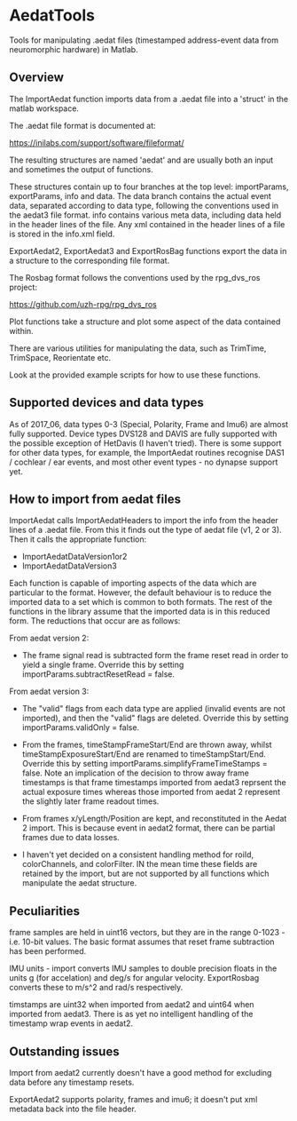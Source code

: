 # AedatTools
Tools for manipulating .aedat files (timestamped address-event data from neuromorphic hardware) in Matlab.

## Overview

The ImportAedat function imports data from a .aedat file into a 'struct' in the matlab workspace. 

The .aedat file format is documented at:

https://inilabs.com/support/software/fileformat/

The resulting structures are named 'aedat' and are usually both an input and sometimes the output of functions. 

These structures contain up to four branches at the top level: importParams, exportParams, info and data. The data branch contains the actual event data, separated according to data type, following the conventions used in the aedat3 file format. info contains various meta data, including data held in the header lines of the file. Any xml contained in the header lines of a file is stored in the info.xml field. 

ExportAedat2, ExportAedat3 and ExportRosBag functions export the data in a structure to the corresponding file format. 

The Rosbag format follows the conventions used by the rpg_dvs_ros project:

https://github.com/uzh-rpg/rpg_dvs_ros 

Plot functions take a structure and plot some aspect of the data contained within.

There are various utilities for manipulating the data, such as TrimTime, TrimSpace, Reorientate etc.

Look at the provided example scripts for how to use these functions. 

## Supported devices and data types

As of 2017_06, data types 0-3 (Special, Polarity, Frame and Imu6) are almost fully supported. Device types DVS128 and DAVIS are fully supported with the possible exception of  HetDavis (I haven't tried). There is some support for other data types, for example, the ImportAedat routines recognise DAS1 / cochlear / ear events, and most other event types - no dynapse support yet.

## How to import from aedat files

ImportAedat calls ImportAedatHeaders to import the info from the header lines of a .aedat file. From this it finds out the type of aedat file (v1, 2 or 3). Then it calls the appropriate function:

- ImportAedatDataVersion1or2
- ImportAedatDataVersion3

Each function is capable of importing aspects of the data which are particular to the format. However, the default behaviour is to reduce the imported data to a set which is common to both formats. The rest of the functions in the library assume that the imported data is in this reduced form. The reductions that occur are as follows:

From aedat version 2:

- The frame signal read is subtracted form the frame reset read in order to yield a single frame. Override this by setting importParams.subtractResetRead = false.

From aedat version 3:

- The "valid" flags from each data type are applied (invalid events are not imported), and then the "valid" flags are deleted. Override this by setting importParams.validOnly = false.

- From the frames, timeStampFrameStart/End are thrown away, whilst timeStampExposureStart/End are renamed to timeStampStart/End. Override this by setting importParams.simplifyFrameTimeStamps = false. Note an implication of the decision to throw away frame timestamps is that frame timestamps imported from aedat3 reprsent the actual exposure times whereas those imported from aedat 2 represent the slightly later frame readout times. 

- From frames x/yLength/Position are kept, and reconstituted in the Aedat 2 import. This is because event in aedat2 format, there can be partial frames due to data losses. 

- I haven't yet decided on a consistent handling method for roiId, colorChannels, and colorFilter. IN the mean time these fields are retained by the import, but are not supported by all functions which manipulate the aedat structure. 
 
 ## Peculiarities
 
frame samples are held in uint16 vectors, but they are in the range 0-1023 - i.e. 10-bit values. The basic format assumes that reset frame subtraction has been performed. 

IMU units - import converts IMU samples to double precision floats in the units g (for accelation) and deg/s for angular velocity. ExportRosbag converts these to m/s^2 and rad/s respectively. 

timstamps are uint32 when imported from aedat2 and uint64 when imported from aedat3. There is as yet no intelligent handling of the timestamp wrap events in aedat2.

## Outstanding issues

Import from aedat2 currently doesn't have a good method for excluding data before any timestamp resets.

ExportAedat2 supports polarity, frames and imu6; it doesn't put xml metadata back into the file header. 
